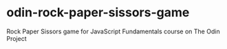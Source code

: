 # odin-rock-paper-sissors-game
Rock Paper Sissors game for JavaScript Fundamentals course on The Odin Project
